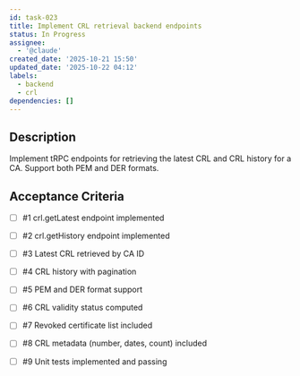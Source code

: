 ```yaml
---
id: task-023
title: Implement CRL retrieval backend endpoints
status: In Progress
assignee:
  - '@claude'
created_date: '2025-10-21 15:50'
updated_date: '2025-10-22 04:12'
labels:
  - backend
  - crl
dependencies: []
---
```


## Description

<!-- SECTION:DESCRIPTION:BEGIN -->
Implement tRPC endpoints for retrieving the latest CRL and CRL history for a CA. Support both PEM and DER formats.
<!-- SECTION:DESCRIPTION:END -->

## Acceptance Criteria
<!-- AC:BEGIN -->
- [ ] #1 crl.getLatest endpoint implemented
- [ ] #2 crl.getHistory endpoint implemented
- [ ] #3 Latest CRL retrieved by CA ID
- [ ] #4 CRL history with pagination
- [ ] #5 PEM and DER format support
- [ ] #6 CRL validity status computed
- [ ] #7 Revoked certificate list included
- [ ] #8 CRL metadata (number, dates, count) included

- [ ] #9 Unit tests implemented and passing
<!-- AC:END -->
